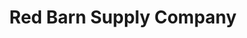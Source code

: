---
title: "Red Barn Supply Company"
url: /ohariu-wellington/red-barn-supply-company/
shop: agrarian
---